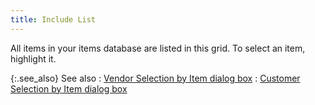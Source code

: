 ```yaml
---
title: Include List
---
```



All items in your items database are listed in this grid. To select  an item, highlight it.


{:.see_also}
See also
: [Vendor  Selection by Item dialog box]({{site.ct_baseurl}}/vendor-tracking/vendor_selection_by_item_dialog_box.html)
: [Customer  Selection by Item dialog box]({{site.ct_baseurl}}/customer-tracking/customer_selection_by_item_dialog_box.html)
